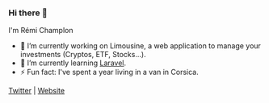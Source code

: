 ### Hi there 👋

I'm Rémi Champlon

- 🔭 I’m currently working on Limousine, a web application to manage your investments (Cryptos, ETF, Stocks...).
- 🌱 I’m currently learning [Laravel](https://laravel.com/).
- ⚡ Fun fact: I've spent a year living in a van in Corsica.

[Twitter](https://twitter.com/RemiChamplon) | [Website](https://www.remi-champlon.fr/)
